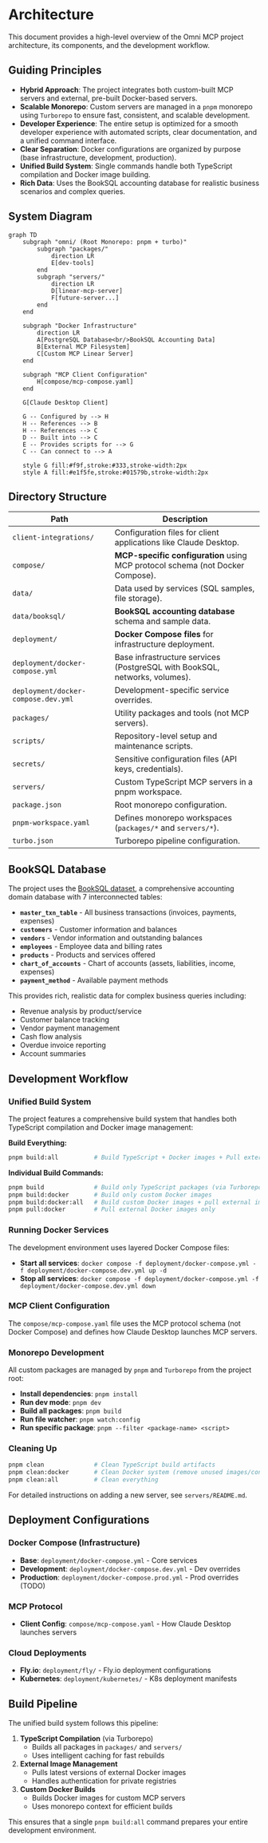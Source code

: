 # Architecture

This document provides a high-level overview of the Omni MCP project architecture, its components, and the development workflow.

## Guiding Principles

- **Hybrid Approach**: The project integrates both custom-built MCP servers and external, pre-built Docker-based servers.
- **Scalable Monorepo**: Custom servers are managed in a `pnpm` monorepo using `Turborepo` to ensure fast, consistent, and scalable development.
- **Developer Experience**: The entire setup is optimized for a smooth developer experience with automated scripts, clear documentation, and a unified command interface.
- **Clear Separation**: Docker configurations are organized by purpose (base infrastructure, development, production).
- **Unified Build System**: Single commands handle both TypeScript compilation and Docker image building.
- **Rich Data**: Uses the BookSQL accounting database for realistic business scenarios and complex queries.

## System Diagram

```mermaid
graph TD
    subgraph "omni/ (Root Monorepo: pnpm + turbo)"
        subgraph "packages/"
            direction LR
            E[dev-tools]
        end
        subgraph "servers/"
            direction LR
            D[linear-mcp-server]
            F[future-server...]
        end
    end

    subgraph "Docker Infrastructure"
        direction LR
        A[PostgreSQL Database<br/>BookSQL Accounting Data]
        B[External MCP Filesystem]
        C[Custom MCP Linear Server]
    end

    subgraph "MCP Client Configuration"
        H[compose/mcp-compose.yaml]
    end

    G[Claude Desktop Client]

    G -- Configured by --> H
    H -- References --> B
    H -- References --> C
    D -- Built into --> C
    E -- Provides scripts for --> G
    C -- Can connect to --> A

    style G fill:#f9f,stroke:#333,stroke-width:2px
    style A fill:#e1f5fe,stroke:#01579b,stroke-width:2px
```

## Directory Structure

| Path                                | Description                                                                    |
| ----------------------------------- | ------------------------------------------------------------------------------ |
| `client-integrations/`              | Configuration files for client applications like Claude Desktop.               |
| `compose/`                          | **MCP-specific configuration** using MCP protocol schema (not Docker Compose). |
| `data/`                             | Data used by services (SQL samples, file storage).                             |
| `data/booksql/`                     | **BookSQL accounting database** schema and sample data.                        |
| `deployment/`                       | **Docker Compose files** for infrastructure deployment.                        |
| `deployment/docker-compose.yml`     | Base infrastructure services (PostgreSQL with BookSQL, networks, volumes).     |
| `deployment/docker-compose.dev.yml` | Development-specific service overrides.                                        |
| `packages/`                         | Utility packages and tools (not MCP servers).                                  |
| `scripts/`                          | Repository-level setup and maintenance scripts.                                |
| `secrets/`                          | Sensitive configuration files (API keys, credentials).                         |
| `servers/`                          | Custom TypeScript MCP servers in a pnpm workspace.                             |
| `package.json`                      | Root monorepo configuration.                                                   |
| `pnpm-workspace.yaml`               | Defines monorepo workspaces (`packages/*` and `servers/*`).                    |
| `turbo.json`                        | Turborepo pipeline configuration.                                              |

## BookSQL Database

The project uses the [BookSQL dataset](https://github.com/Exploration-Lab/BookSQL/tree/main/DATA), a comprehensive accounting domain database with 7 interconnected tables:

- **`master_txn_table`** - All business transactions (invoices, payments, expenses)
- **`customers`** - Customer information and balances
- **`vendors`** - Vendor information and outstanding balances
- **`employees`** - Employee data and billing rates
- **`products`** - Products and services offered
- **`chart_of_accounts`** - Chart of accounts (assets, liabilities, income, expenses)
- **`payment_method`** - Available payment methods

This provides rich, realistic data for complex business queries including:

- Revenue analysis by product/service
- Customer balance tracking
- Vendor payment management
- Cash flow analysis
- Overdue invoice reporting
- Account summaries

## Development Workflow

### Unified Build System

The project features a comprehensive build system that handles both TypeScript compilation and Docker image management:

**Build Everything:**

```bash
pnpm build:all          # Build TypeScript + Docker images + Pull external images
```

**Individual Build Commands:**

```bash
pnpm build              # Build only TypeScript packages (via Turborepo)
pnpm build:docker       # Build only custom Docker images
pnpm build:docker:all   # Build custom Docker images + pull external images
pnpm pull:docker        # Pull external Docker images only
```

### Running Docker Services

The development environment uses layered Docker Compose files:

- **Start all services**: `docker compose -f deployment/docker-compose.yml -f deployment/docker-compose.dev.yml up -d`
- **Stop all services**: `docker compose -f deployment/docker-compose.yml -f deployment/docker-compose.dev.yml down`

### MCP Client Configuration

The `compose/mcp-compose.yaml` file uses the MCP protocol schema (not Docker Compose) and defines how Claude Desktop launches MCP servers.

### Monorepo Development

All custom packages are managed by `pnpm` and `Turborepo` from the project root:

- **Install dependencies**: `pnpm install`
- **Run dev mode**: `pnpm dev`
- **Build all packages**: `pnpm build`
- **Run file watcher**: `pnpm watch:config`
- **Run specific package**: `pnpm --filter <package-name> <script>`

### Cleaning Up

```bash
pnpm clean              # Clean TypeScript build artifacts
pnpm clean:docker       # Clean Docker system (remove unused images/containers)
pnpm clean:all          # Clean everything
```

For detailed instructions on adding a new server, see `servers/README.md`.

## Deployment Configurations

### Docker Compose (Infrastructure)

- **Base**: `deployment/docker-compose.yml` - Core services
- **Development**: `deployment/docker-compose.dev.yml` - Dev overrides
- **Production**: `deployment/docker-compose.prod.yml` - Prod overrides (TODO)

### MCP Protocol

- **Client Config**: `compose/mcp-compose.yaml` - How Claude Desktop launches servers

### Cloud Deployments

- **Fly.io**: `deployment/fly/` - Fly.io deployment configurations
- **Kubernetes**: `deployment/kubernetes/` - K8s deployment manifests

## Build Pipeline

The unified build system follows this pipeline:

1. **TypeScript Compilation** (via Turborepo)
   - Builds all packages in `packages/` and `servers/`
   - Uses intelligent caching for fast rebuilds
2. **External Image Management**
   - Pulls latest versions of external Docker images
   - Handles authentication for private registries
3. **Custom Docker Builds**
   - Builds Docker images for custom MCP servers
   - Uses monorepo context for efficient builds

This ensures that a single `pnpm build:all` command prepares your entire development environment.
